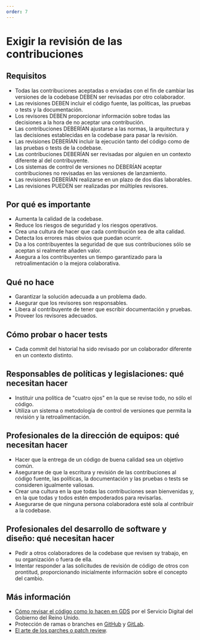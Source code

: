 ```yaml
---
order: 7
---
```


# Exigir la revisión de las contribuciones

## Requisitos

* Todas las contribuciones aceptadas o enviadas con el fin de cambiar las versiones de la codebase DEBEN ser revisadas por otro colaborador.
* Las revisiones DEBEN incluir el código fuente, las políticas, las pruebas o tests y la documentación.
* Los revisores DEBEN proporcionar información sobre todas las decisiones a la hora de no aceptar una contribución.
* Las contribuciones DEBERÍAN ajustarse a las normas, la arquitectura y las decisiones establecidas en la codebase para pasar la revisión.
* Las revisiones DEBERÍAN incluir la ejecución tanto del código como de las pruebas o tests de la codebase.
* Las contribuciones DEBERÍAN ser revisadas por alguien en un contexto diferente al del contribuyente.
* Los sistemas de control de versiones no DEBERÍAN aceptar contribuciones no revisadas en las versiones de lanzamiento.
* Las revisiones DEBERÍAN realizarse en un plazo de dos días laborables.
* Las revisiones PUEDEN ser realizadas por múltiples revisores.

## Por qué es importante

* Aumenta la calidad de la codebase.
* Reduce los riesgos de seguridad y los riesgos operativos.
* Crea una cultura de hacer que cada contribución sea de alta calidad.
* Detecta los errores más obvios que puedan ocurrir.
* Da a los contribuyentes la seguridad de que sus contribuciones sólo se aceptan si realmente añaden valor.
* Asegura a los contribuyentes un tiempo garantizado para la retroalimentación o la mejora colaborativa.

## Qué no hace

* Garantizar la solución adecuada a un problema dado.
* Asegurar que los revisores son responsables.
* Libera al contribuyente de tener que escribir documentación y pruebas.
* Proveer los revisores adecuados.

## Cómo probar o hacer tests

* Cada commit del historial ha sido revisado por un colaborador diferente en un contexto distinto.

## Responsables de políticas y legislaciones: qué necesitan hacer

* Instituir una política de "cuatro ojos" en la que se revise todo, no sólo el código.
* Utiliza un sistema o metodología de control de versiones que permita la revisión y la retroalimentación.

## Profesionales de la dirección de equipos: qué necesitan hacer

* Hacer que la entrega de un código de buena calidad sea un objetivo común.
* Asegurarse de que la escritura y revisión de las contribuciones al código fuente, las políticas, la documentación y las pruebas o tests se consideren igualmente valiosas.
* Crear una cultura en la que todas las contribuciones sean bienvenidas y, en la que todas y todos estén empoderados para revisarlas.
* Asegurarse de que ninguna persona colaboradora esté sola al contribuir a la codebase.

## Profesionales del desarrollo de software y diseño: qué necesitan hacer

* Pedir a otros colaboradores de la codebase que revisen sy trabajo, en su organización o fuera de ella.
* Intentar responder a las solicitudes de revisión de código de otros con prontitud, proporcionando inicialmente información sobre el concepto del cambio.

## Más información

* [Cómo revisar el código como lo hacen en GDS](https://gds-way.cloudapps.digital/manuals/code-review-guidelines.html#content) por el Servicio Digital del Gobierno del Reino Unido.
* Protección de ramas o branches en [GitHub](https://help.github.com/en/articles/about-protected-branches) y [GitLab](https://about.gitlab.com/2014/11/26/keeping-your-code-protected/).
* [El arte de los parches o patch review](https://sage.thesharps.us/2014/09/01/the-gentle-art-of-patch-review/).
